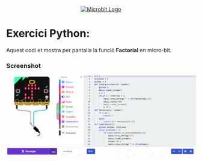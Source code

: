 

<p align="center"><a href="https://makecode.microbit.org" target="_blank"><img src="https://tukuz.com/wp-content/uploads/2020/11/microbit-educational-foundation-logo-vector.png" alt="Microbit Logo"></a></p>



# Exercici Python:

Aquest codi et mostra per pantalla la funció **Factorial** en micro-bit.

### Screenshot
![Imatge Microbit](https://github.com/ORIZ0N/microbit-jia/blob/e352531482b22d4890fee97bd77a41ef9d0e9cae/Simuladoor.png)

